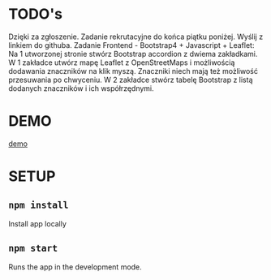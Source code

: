 # TODO's
Dzięki za zgłoszenie. Zadanie rekrutacyjne do końca piątku poniżej. Wyślij z linkiem do githuba.
Zadanie Frontend - Bootstrap4 + Javascript + Leaflet:
Na 1 utworzonej stronie stwórz Bootstrap accordion z dwiema zakładkami.
W 1 zakładce utwórz mapę Leaflet z OpenStreetMaps i możliwością dodawania znaczników na klik myszą. Znaczniki niech mają też możliwość przesuwania po chwyceniu.
W 2 zakładce stwórz tabelę Bootstrap z listą dodanych znaczników i ich współrzędnymi.
# DEMO
[demo](https://radeth.github.io/e-sports-template)
# SETUP
## `npm install `

Install app locally <br>
## `npm start`

Runs the app in the development mode.<br>